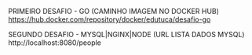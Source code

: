 PRIMEIRO DESAFIO - GO (CAMINHO IMAGEM NO DOCKER HUB)
https://hub.docker.com/repository/docker/edutuca/desafio-go

SEGUNDO DESAFIO - MYSQL|NGINX|NODE (URL LISTA DADOS MYSQL)
http://localhost:8080/people

